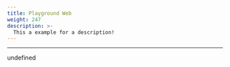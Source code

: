 ```yaml
---
title: Playground Web
weight: 247
description: >-
  This a example for a description!
---
```


---

undefined
